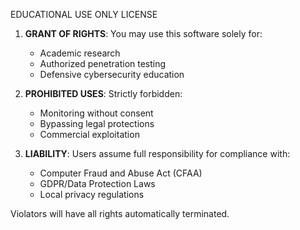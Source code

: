 EDUCATIONAL USE ONLY LICENSE

1. **GRANT OF RIGHTS**: You may use this software solely for:
   - Academic research
   - Authorized penetration testing
   - Defensive cybersecurity education

2. **PROHIBITED USES**: Strictly forbidden:
   - Monitoring without consent
   - Bypassing legal protections
   - Commercial exploitation

3. **LIABILITY**: Users assume full responsibility for compliance with:
   - Computer Fraud and Abuse Act (CFAA)
   - GDPR/Data Protection Laws
   - Local privacy regulations

Violators will have all rights automatically terminated.
